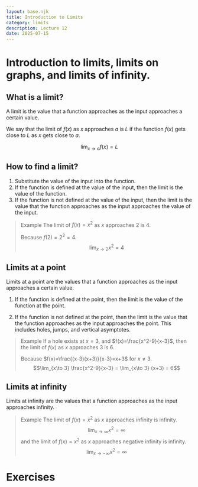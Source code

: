 ```yaml
---
layout: base.njk
title: Introduction to Limits
category: limits
description: Lecture 12
date: 2025-07-15
---
```


# Introduction to limits, limits on graphs, and limits of infinity.

## What is a limit?

A limit is the value that a function approaches as the input approaches a certain value.

We say that the limit of $f(x)$ as $x$ approaches $a$ is $L$ if the function $f(x)$ gets close to $L$ as $x$ gets close to $a$.

$$\lim_{x\to a} f(x) = L$$

## How to find a limit?

1. Substitute the value of the input into the function.
2. If the function is defined at the value of the input, then the limit is the value of the function.
3. If the function is not defined at the value of the input, then the limit is the value that the function approaches as the input approaches the value of the input.

> Example
> The limit of $f(x) = x^2$ as $x$ approaches 2 is 4.
>
> Because $f(2) = 2^2 = 4$.
> $$\lim_{x\to 2} x^2 = 4$$

## Limits at a point

Limits at a point are the values that a function approaches as the input approaches a certain value.

1. If the function is defined at the point, then the limit is the value of the function at the point.

2. If the function is not defined at the point, then the limit is the value that the function approaches as the input approaches the point. This includes holes, jumps, and vertical asymptotes.

> Example
> If a hole exists at $x=3$, and $f(x)=\frac{x^2-9}{x-3}$, then the limit of $f(x)$ as $x$ approaches 3 is 6.
>
> Because $f(x)=\frac{(x-3)(x+3)}{x-3}=x+3$ for $x\neq 3$.
> $$\lim_{x\to 3} \frac{x^2-9}{x-3} = \lim_{x\to 3} (x+3) = 6$$

## Limits at infinity

Limits at infinity are the values that a function approaches as the input approaches infinity.

> Example
> The limit of $f(x) = x^2$ as $x$ approaches infinity is infinity.
> $$\lim_{x\to \infty} x^2 = \infty$$
> and the limit of $f(x) = x^2$ as $x$ approaches negative infinity is infinity.
> $$\lim_{x\to -\infty} x^2 = \infty$$


# Exercises

